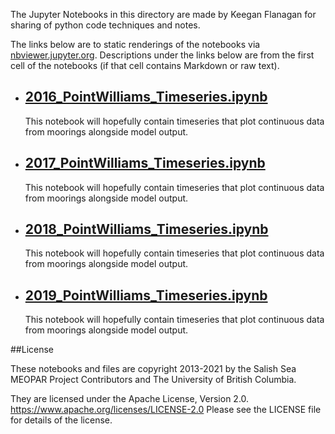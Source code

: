 The Jupyter Notebooks in this directory are made by Keegan Flanagan
for sharing of python code techniques and notes.

The links below are to static renderings of the notebooks via
[nbviewer.jupyter.org](https://nbviewer.jupyter.org/).
Descriptions under the links below are from the first cell of the notebooks
(if that cell contains Markdown or raw text).

* ## [2016_PointWilliams_Timeseries.ipynb](https://nbviewer.jupyter.org/github/SalishSeaCast/analysis-keegan/blob/master/notebooks/Evaluations/Continuous_Timeseries/King_County/Hourly_Timeseries/PointWilliams/2016_PointWilliams_Timeseries.ipynb)  
    
    This notebook will hopefully contain timeseries that plot continuous data from moorings alongside model output. 

* ## [2017_PointWilliams_Timeseries.ipynb](https://nbviewer.jupyter.org/github/SalishSeaCast/analysis-keegan/blob/master/notebooks/Evaluations/Continuous_Timeseries/King_County/Hourly_Timeseries/PointWilliams/2017_PointWilliams_Timeseries.ipynb)  
    
    This notebook will hopefully contain timeseries that plot continuous data from moorings alongside model output. 

* ## [2018_PointWilliams_Timeseries.ipynb](https://nbviewer.jupyter.org/github/SalishSeaCast/analysis-keegan/blob/master/notebooks/Evaluations/Continuous_Timeseries/King_County/Hourly_Timeseries/PointWilliams/2018_PointWilliams_Timeseries.ipynb)  
    
    This notebook will hopefully contain timeseries that plot continuous data from moorings alongside model output. 

* ## [2019_PointWilliams_Timeseries.ipynb](https://nbviewer.jupyter.org/github/SalishSeaCast/analysis-keegan/blob/master/notebooks/Evaluations/Continuous_Timeseries/King_County/Hourly_Timeseries/PointWilliams/2019_PointWilliams_Timeseries.ipynb)  
    
    This notebook will hopefully contain timeseries that plot continuous data from moorings alongside model output. 


##License

These notebooks and files are copyright 2013-2021
by the Salish Sea MEOPAR Project Contributors
and The University of British Columbia.

They are licensed under the Apache License, Version 2.0.
https://www.apache.org/licenses/LICENSE-2.0
Please see the LICENSE file for details of the license.
